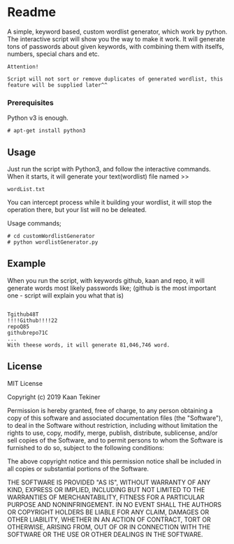 # Readme
A simple, keyword based, custom wordlist generator, which work by python. The interactive script will show you the way to make it work. It will generate tons of passwords about given keywords, with combining them with itselfs, numbers, special chars and etc.

```
Attention!

Script will not sort or remove duplicates of generated wordlist, this feature will be supplied later^^
```
 
### Prerequisites

Python v3 is enough.

```
# apt-get install python3
```

## Usage

Just run the script with Python3, and follow the interactive commands. When it starts, it will generate your text(wordlist) file named >>

```
wordList.txt
```
You can intercept process while it building your wordlist, it will stop the operation there, but your list will no be deleated.

Usage commands;

```
# cd customWordlistGenerator
# python wordlistGenerator.py
```

## Example

When you run the script, with keywords github, kaan and repo, it will generate words most likely passwords like;
(github is the most important one - script will explain you what that is)
```

Tgithub48T
!!!!Github!!!!22
repoQ85
githubrepo71C
...
With theese words, it will generate 81,046,746 word.

```

## License

MIT License

Copyright (c) 2019 Kaan Tekiner

Permission is hereby granted, free of charge, to any person obtaining a copy
of this software and associated documentation files (the "Software"), to deal
in the Software without restriction, including without limitation the rights
to use, copy, modify, merge, publish, distribute, sublicense, and/or sell
copies of the Software, and to permit persons to whom the Software is
furnished to do so, subject to the following conditions:

The above copyright notice and this permission notice shall be included in all
copies or substantial portions of the Software.

THE SOFTWARE IS PROVIDED "AS IS", WITHOUT WARRANTY OF ANY KIND, EXPRESS OR
IMPLIED, INCLUDING BUT NOT LIMITED TO THE WARRANTIES OF MERCHANTABILITY,
FITNESS FOR A PARTICULAR PURPOSE AND NONINFRINGEMENT. IN NO EVENT SHALL THE
AUTHORS OR COPYRIGHT HOLDERS BE LIABLE FOR ANY CLAIM, DAMAGES OR OTHER
LIABILITY, WHETHER IN AN ACTION OF CONTRACT, TORT OR OTHERWISE, ARISING FROM,
OUT OF OR IN CONNECTION WITH THE SOFTWARE OR THE USE OR OTHER DEALINGS IN THE
SOFTWARE.
